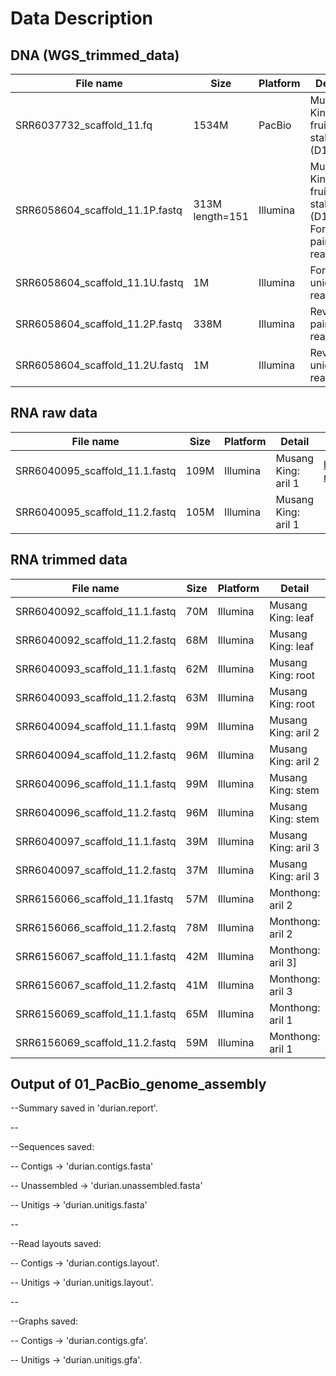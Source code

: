 # Data Description

## DNA (WGS_trimmed_data)

| File name                       | Size             | Platform | Detail                                            |                                                           |
| ------------------------------- | ---------------- | -------- | ------------------------------------------------- | --------------------------------------------------------- |
| SRR6037732_scaffold_11.fq       | 1534M            | PacBio   | Musang King fruit stalk (D1)                      | https://trace.ncbi.nlm.nih.gov/Traces/sra/?run=SRR6037732 |
| SRR6058604_scaffold_11.1P.fastq | 313M  length=151 | Illumina | Musang King fruit stalk (D1): Forward paired read | https://trace.ncbi.nlm.nih.gov/Traces/sra/?run=SRR6058604 |
| SRR6058604_scaffold_11.1U.fastq | 1M               | Illumina | Forward unique reads                              |                                                           |
| SRR6058604_scaffold_11.2P.fastq | 338M             | Illumina | Reverse paired read                               |                                                           |
| SRR6058604_scaffold_11.2U.fastq | 1M               | Illumina | Reverse unique reads                              |                                                           |

## RNA raw data

| File name                      | Size | Platform | Detail              |                                                           |
| ------------------------------ | ---- | -------- | ------------------- | --------------------------------------------------------- |
| SRR6040095_scaffold_11.1.fastq | 109M | Illumina | Musang King: aril 1 | https://trace.ncbi.nlm.nih.gov/Traces/sra/?run=SRR6040095 |
| SRR6040095_scaffold_11.2.fastq | 105M | Illumina | Musang King: aril 1 |                                                           |

## RNA trimmed data

| File name                      | Size | Platform | Detail              |                                                           |
| ------------------------------ | ---- | -------- | ------------------- | --------------------------------------------------------- |
| SRR6040092_scaffold_11.1.fastq | 70M  | Illumina | Musang King: leaf   | https://trace.ncbi.nlm.nih.gov/Traces/sra/?run=SRR6040092 |
| SRR6040092_scaffold_11.2.fastq | 68M  | Illumina | Musang King: leaf   |                                                           |
| SRR6040093_scaffold_11.1.fastq | 62M  | Illumina | Musang King: root   |                                                           |
| SRR6040093_scaffold_11.2.fastq | 63M  | Illumina | Musang King: root   |                                                           |
| SRR6040094_scaffold_11.1.fastq | 99M  | Illumina | Musang King: aril 2 |                                                           |
| SRR6040094_scaffold_11.2.fastq | 96M  | Illumina | Musang King: aril 2 |                                                           |
| SRR6040096_scaffold_11.1.fastq | 99M  | Illumina | Musang King: stem   |                                                           |
| SRR6040096_scaffold_11.2.fastq | 96M  | Illumina | Musang King: stem   |                                                           |
| SRR6040097_scaffold_11.1.fastq | 39M  | Illumina | Musang King: aril 3 |                                                           |
| SRR6040097_scaffold_11.2.fastq | 37M  | Illumina | Musang King: aril 3 |                                                           |
| SRR6156066_scaffold_11.1fastq  | 57M  | Illumina | Monthong: aril 2    |                                                           |
| SRR6156066_scaffold_11.2.fastq | 78M  | Illumina | Monthong: aril 2    |                                                           |
| SRR6156067_scaffold_11.1.fastq | 42M  | Illumina | Monthong: aril 3]   |                                                           |
| SRR6156067_scaffold_11.2.fastq | 41M  | Illumina | Monthong: aril 3    |                                                           |
| SRR6156069_scaffold_11.1.fastq | 65M  | Illumina | Monthong: aril 1    |                                                           |
| SRR6156069_scaffold_11.2.fastq | 59M  | Illumina | Monthong: aril 1    |                                                           |

## Output of 01_PacBio_genome_assembly

--Summary saved in 'durian.report'.

\--

--Sequences saved:

--   Contigs      -> 'durian.contigs.fasta'

--   Unassembled  -> 'durian.unassembled.fasta'

--   Unitigs      -> 'durian.unitigs.fasta'

\--

--Read layouts saved:

--   Contigs      -> 'durian.contigs.layout'.

--   Unitigs      -> 'durian.unitigs.layout'.

\--

--Graphs saved:

--   Contigs      -> 'durian.contigs.gfa'.

--   Unitigs      -> 'durian.unitigs.gfa'.
